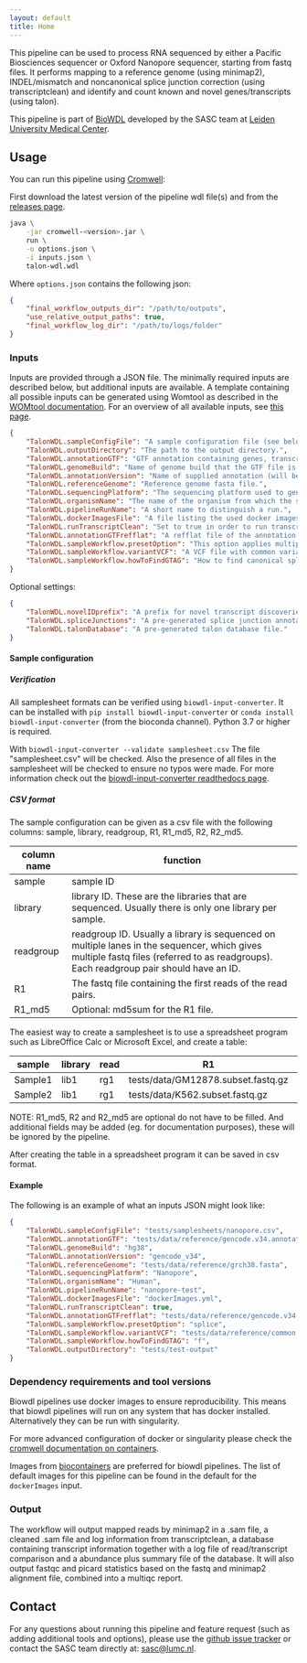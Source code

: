 ```yaml
---
layout: default
title: Home
---
```


This pipeline can be used to process RNA sequenced by either a Pacific
Biosciences sequencer or Oxford Nanopore sequencer, starting from fastq files.
It performs mapping to a reference genome (using minimap2), INDEL/mismatch
and noncanonical splice junction correction (using transcriptclean) and
identify and count known and novel genes/transcripts (using talon).

This pipeline is part of [BioWDL](https://biowdl.github.io/)
developed by the SASC team
at [Leiden University Medical Center](https://www.lumc.nl/).

## Usage
You can run this pipeline using
[Cromwell](http://cromwell.readthedocs.io/en/stable/):

First download the latest version of the pipeline wdl file(s) and 
from the
[releases page](https://github.com/biowdl/TALON-WDL/releases).

```bash
java \
    -jar cromwell-<version>.jar \
    run \
    -o options.json \
    -i inputs.json \
    talon-wdl.wdl
```

Where `options.json` contains the following json:
```json
{
    "final_workflow_outputs_dir": "/path/to/outputs",
    "use_relative_output_paths": true,
    "final_workflow_log_dir": "/path/to/logs/folder"
}
```

### Inputs
Inputs are provided through a JSON file. The minimally required inputs are
described below, but additional inputs are available.
A template containing all possible inputs can be generated using
Womtool as described in the
[WOMtool documentation](http://cromwell.readthedocs.io/en/stable/WOMtool/).
For an overview of all available inputs, see [this page](./inputs.html).

```json
{
    "TalonWDL.sampleConfigFile": "A sample configuration file (see below).",
    "TalonWDL.outputDirectory": "The path to the output directory.",
    "TalonWDL.annotationGTF": "GTF annotation containing genes, transcripts, and edges.",
    "TalonWDL.genomeBuild": "Name of genome build that the GTF file is based on (ie hg38).",
    "TalonWDL.annotationVersion": "Name of supplied annotation (will be used to label data).",
    "TalonWDL.referenceGenome": "Reference genome fasta file.",
    "TalonWDL.sequencingPlatform": "The sequencing platform used to generate long reads.",
    "TalonWDL.organismName": "The name of the organism from which the samples originated.",
    "TalonWDL.pipelineRunName": "A short name to distinguish a run.",
    "TalonWDL.dockerImagesFile": "A file listing the used docker images.",
    "TalonWDL.runTranscriptClean": "Set to true in order to run transcriptclean, set to false in order to disable transcriptclean.",
    "TalonWDL.annotationGTFrefflat": "A refflat file of the annotation gtf used.",
    "TalonWDL.sampleWorkflow.presetOption": "This option applies multiple options at the same time to minimap2, this should be either 'splice'(directRNA) or 'splice:hq'(cDNA).",
    "TalonWDL.sampleWorkflow.variantVCF": "A VCF file with common variants should be supplied when running transcriptclean, this will make sure transcriptclean does not correct those known variants.",
    "TalonWDL.sampleWorkflow.howToFindGTAG": "How to find canonical splicing sites GT-AG - f: transcript strand; b: both strands; n: no attempt to match GT-AG."
}
```

Optional settings:
```json
{
    "TalonWDL.novelIDprefix": "A prefix for novel transcript discoveries.",
    "TalonWDL.spliceJunctions": "A pre-generated splice junction annotation file.",
    "TalonWDL.talonDatabase": "A pre-generated talon database file."
}
```

#### Sample configuration
##### Verification
All samplesheet formats can be verified using `biowdl-input-converter`. 
It can be installed with `pip install biowdl-input-converter` or 
`conda install biowdl-input-converter` (from the bioconda channel). 
Python 3.7 or higher is required.

With `biowdl-input-converter --validate samplesheet.csv` The file
"samplesheet.csv" will be checked. Also the presence of all files in
the samplesheet will be checked to ensure no typos were made. For more
information check out the [biowdl-input-converter readthedocs page](
https://biowdl-input-converter.readthedocs.io).

##### CSV format
The sample configuration can be given as a csv file with the following 
columns: sample, library, readgroup, R1, R1_md5, R2, R2_md5.

column name | function
---|---
sample | sample ID
library | library ID. These are the libraries that are sequenced. Usually there is only one library per sample.
readgroup | readgroup ID. Usually a library is sequenced on multiple lanes in the sequencer, which gives multiple fastq files (referred to as readgroups). Each readgroup pair should have an ID.
R1| The fastq file containing the first reads of the read pairs.
R1_md5 | Optional: md5sum for the R1 file.

The easiest way to create a samplesheet is to use a spreadsheet program
such as LibreOffice Calc or Microsoft Excel, and create a table:

sample | library | read | R1 | R1_md5 | R2 | R2_md5
-------|---------|------|----|--------|----|-------
Sample1|lib1|rg1|tests/data/GM12878.subset.fastq.gz|2498f6d289e91b028d87080eb23a362e
Sample2|lib1|rg1|tests/data/K562.subset.fastq.gz|0fded322b59b212f111eb3c695cdbc17

NOTE: R1_md5, R2 and R2_md5 are optional do not have to be filled. And
additional fields may be added (eg. for documentation purposes), these will be
ignored by the pipeline.

After creating the table in a spreadsheet program it can be saved in 
csv format.

#### Example
The following is an example of what an inputs JSON might look like:

```json
{
    "TalonWDL.sampleConfigFile": "tests/samplesheets/nanopore.csv",
    "TalonWDL.annotationGTF": "tests/data/reference/gencode.v34.annotation.gtf",
    "TalonWDL.genomeBuild": "hg38",
    "TalonWDL.annotationVersion": "gencode_v34",
    "TalonWDL.referenceGenome": "tests/data/reference/grch38.fasta",
    "TalonWDL.sequencingPlatform": "Nanopore",
    "TalonWDL.organismName": "Human",
    "TalonWDL.pipelineRunName": "nanopore-test",
    "TalonWDL.dockerImagesFile": "dockerImages.yml",
    "TalonWDL.runTranscriptClean": true,
    "TalonWDL.annotationGTFrefflat": "tests/data/reference/gencode.v34.annotation.refflat",
    "TalonWDL.sampleWorkflow.presetOption": "splice",
    "TalonWDL.sampleWorkflow.variantVCF": "tests/data/reference/common.variants.vcf",
    "TalonWDL.sampleWorkflow.howToFindGTAG": "f",
    "TalonWDL.outputDirectory": "tests/test-output"
}
```

### Dependency requirements and tool versions
Biowdl pipelines use docker images to ensure  reproducibility. This
means that biowdl pipelines will run on any system that has docker
installed. Alternatively they can be run with singularity.

For more advanced configuration of docker or singularity please check
the [cromwell documentation on containers](
https://cromwell.readthedocs.io/en/stable/tutorials/Containers/).

Images from [biocontainers](https://biocontainers.pro) are preferred for
biowdl pipelines. The list of default images for this pipeline can be
found in the default for the `dockerImages` input.

### Output
The workflow will output mapped reads by minimap2 in a .sam file, a
cleaned .sam file and log information from transcriptclean, a database
containing transcript information together with a log file of
read/transcript comparison and a abundance plus summary file of the database.
It will also output fastqc and picard statistics based on the fastq and
minimap2 alignment file, combined into a multiqc report.

## Contact
<p>
  <!-- Obscure e-mail address for spammers -->
For any questions about running this pipeline and feature request (such as
adding additional tools and options), please use the
<a href='https://github.com/biowdl/TALON-WDL/issues'>github issue tracker</a>
or contact the SASC team directly at: 
<a href='&#109;&#97;&#105;&#108;&#116;&#111;&#58;&#115;&#97;&#115;&#99;&#64;&#108;&#117;&#109;&#99;&#46;&#110;&#108;'>
&#115;&#97;&#115;&#99;&#64;&#108;&#117;&#109;&#99;&#46;&#110;&#108;</a>.
</p>
